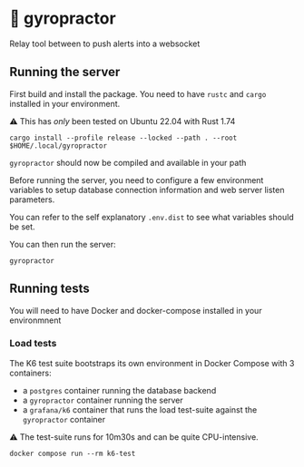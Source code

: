 # :construction: gyropractor

Relay tool between to push alerts into a websocket

## Running the server

First build and install the package. You need to have `rustc` and `cargo` installed in your environment.

:warning: This has *only* been tested on Ubuntu 22.04 with Rust 1.74

```
cargo install --profile release --locked --path . --root $HOME/.local/gyropractor
```

`gyropractor` should now be compiled and available in your path

Before running the server, you need to configure a few environment variables to setup database connection information and web server listen parameters.

You can refer to the self explanatory `.env.dist` to see what variables should be set.

You can then run the server:

```
gyropractor
```

## Running tests

You will need to have Docker and docker-compose installed in your environmnent

### Load tests

The K6 test suite bootstraps its own environment in Docker Compose with 3 containers:

- a `postgres` container running the database backend
- a `gyropractor` container running the server
- a `grafana/k6` container that runs the load test-suite against the `gyropractor` container

:warning: The test-suite runs for 10m30s and can be quite CPU-intensive.

```
docker compose run --rm k6-test
```
